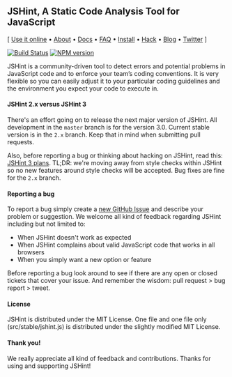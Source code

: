 JSHint, A Static Code Analysis Tool for JavaScript
--------------------------------------------------

\[ [Use it online](http://jshint.com/) •  [About](http://jshint.com/about/) •
[Docs](http://jshint.com/docs/) • [FAQ](http://jshint.com/docs/faq) •
[Install](http://jshint.com/install/) • [Hack](http://jshint.com/hack/) •
[Blog](http://jshint.com/blog/) • [Twitter](https://twitter.com/jshint/) \]

[![Build Status](https://travis-ci.org/jshint/jshint.png?branch=master)](https://travis-ci.org/jshint/jshint)
[![NPM version](https://badge.fury.io/js/jshint.png)](http://badge.fury.io/js/jshint)

JSHint is a community-driven tool to detect errors and potential problems
in JavaScript code and to enforce your team’s coding conventions. It is
very flexible so you can easily adjust it to your particular coding guidelines
and the environment you expect your code to execute in.

#### JSHint 2.x versus JSHint 3

There's an effort going on to release the next major version of JSHint. All
development in the `master` branch is for the version 3.0. Current stable
version is in the `2.x` branch. Keep that in mind when submitting pull requests.

Also, before reporting a bug or thinking about hacking on JSHint, read this:
[JSHint 3 plans](http://www.jshint.com/blog/jshint-3-plans/). TL;DR: we're
moving away from style checks within JSHint so no new features around
style checks will be accepted. Bug fixes are fine for the `2.x` branch.

#### Reporting a bug

To report a bug simply create a
[new GitHub Issue](https://github.com/jshint/jshint/issues/new) and describe
your problem or suggestion. We welcome all kind of feedback regarding
JSHint including but not limited to:

 * When JSHint doesn't work as expected
 * When JSHint complains about valid JavaScript code that works in all browsers
 * When you simply want a new option or feature

Before reporting a bug look around to see if there are any open or closed tickets
that cover your issue. And remember the wisdom: pull request > bug report > tweet.


#### License

JSHint is distributed under the MIT License. One file and one file only
(src/stable/jshint.js) is distributed under the slightly modified MIT License.


#### Thank you!

We really appreciate all kind of feedback and contributions. Thanks for using and supporting JSHint!
